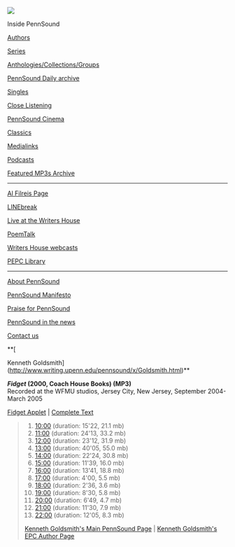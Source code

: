 ![](PennSound_flat.gif)

  

  
  

Inside PennSound

[Authors](authors.php)

[Series](series.php)

[Anthologies/Collections/Groups](anthologies.php)

[PennSound Daily archive](http://writing.upenn.edu/pennsound/daily)

[Singles](http://writing.upenn.edu/pennsound/singles)

[Close Listening](Close-Listening.php)

[PennSound Cinema](video.php)

[Classics](classics.php)

[Medialinks](http://writing.upenn.edu/wh/multimedia/medialinks/index.php)

[Podcasts](http://writing.upenn.edu/pennsound/podcasts.php)

[Featured MP3s Archive](featured-resources-archive.php)

------------------------------------------------------------------------

[Al Filreis Page](Filreis.html)

[LINEbreak](LINEbreak.html)

[Live at the Writers House](http://writing.upenn.edu/%7Ewh/involved/series/live/)

[PoemTalk](http://jacket2.org/content/poem-talk)

[Writers House webcasts](http://writing.upenn.edu/%7Ewh/webcasts/)

[PEPC
Library](http://writing.upenn.edu/pepc/contents.html)

------------------------------------------------------------------------

[About PennSound](http://writing.upenn.edu/pennsound/about.php)

[PennSound Manifesto](http://writing.upenn.edu/pennsound/manifesto.php)

<span class="quoted1">[Praise for PennSound](http://writing.upenn.edu/pennsound/praise.php)</span>

[PennSound in the news](http://writing.upenn.edu/pennsound/news)

[Contact us](mailto:pennsound@writing.upenn.edu)

**[  
  
Kenneth Goldsmith](http://www.writing.upenn.edu/pennsound/x/Goldsmith.html)**  
  
***Fidget* (2000, Coach House Books) (MP3)**  
Recorded at the WFMU studios, Jersey City, New Jersey, September 2004-March 2005  

[Fidget Applet](http://www.chbooks.com/archives/online_books/fidget/applet.html) | [Complete Text](http://www.chbooks.com/archives/online_books/fidget/text.html)

> 1. [10:00](http://media.sas.upenn.edu/pennsound/authors/Goldsmith/Fidget/01_Goldsmith-Kenneth_Fidget_10-00_2005.mp3) (duration: 15'22, 21.1 mb)  
> 2. [11:00](http://media.sas.upenn.edu/pennsound/authors/Goldsmith/Fidget/02_Goldsmith-Kenneth_Fidget_11-00_2005.mp3) (duration: 24'13, 33.2 mb)  
> 3. [12:00](http://media.sas.upenn.edu/pennsound/authors/Goldsmith/Fidget/03_Goldsmith-Kenneth_Fidget_12-00_2005.mp3) (duration: 23'12, 31.9 mb)  
> 4. [13:00](http://media.sas.upenn.edu/pennsound/authors/Goldsmith/Fidget/04_Goldsmith-Kenneth_Fidget_13-00_2005.mp3) (duration: 40'05, 55.0 mb)  
> 5. [14:00](http://media.sas.upenn.edu/pennsound/authors/Goldsmith/Fidget/05_Goldsmith-Kenneth_Fidget_14-00_2005.mp3) (duration: 22'24, 30.8 mb)  
> 6. [15:00](http://media.sas.upenn.edu/pennsound/authors/Goldsmith/Fidget/06_Goldsmith-Kenneth_Fidget_15-00_2005.mp3) (duration: 11'39, 16.0 mb)  
> 7. [16:00](http://media.sas.upenn.edu/pennsound/authors/Goldsmith/Fidget/07_Goldsmith-Kenneth_Fidget_16-00_2005.mp3) (duration: 13'41, 18.8 mb)  
> 8. [17:00](http://media.sas.upenn.edu/pennsound/authors/Goldsmith/Fidget/08_Goldsmith-Kenneth_Fidget_17-00_2005.mp3) (duration: 4'00, 5.5 mb)  
> 9. [18:00](http://media.sas.upenn.edu/pennsound/authors/Goldsmith/Fidget/09_Goldsmith-Kenneth_Fidget_18-00_2005.mp3) (duration: 2'36, 3.6 mb)  
> 10. [19:00](http://media.sas.upenn.edu/pennsound/authors/Goldsmith/Fidget/10_Goldsmith-Kenneth_Fidget_19-00_2005.mp3) (duration: 8'30, 5.8 mb)  
> 11. [20:00](http://media.sas.upenn.edu/pennsound/authors/Goldsmith/Fidget/11_Goldsmith-Kenneth_Fidget_20-00_2005.mp3) (duration: 6'49, 4.7 mb)  
> 12. [21:00](http://media.sas.upenn.edu/pennsound/authors/Goldsmith/Fidget/12_Goldsmith-Kenneth_Fidget_21-00_2005.mp3) (duration: 11'30, 7.9 mb)  
> 13. [22:00](http://media.sas.upenn.edu/pennsound/authors/Goldsmith/Fidget/13_Goldsmith-Kenneth_Fidget_22-00_2005.mp3) (duration: 12'05, 8.3 mb)  
>   
>   
> [Kenneth Goldsmith's Main PennSound Page](./Goldsmith.html) | [Kenneth Goldsmith's EPC Author Page](http://epc.buffalo.edu/authors/goldsmith)
